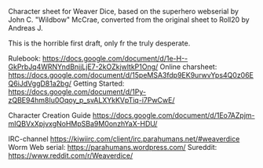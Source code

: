 Character sheet for Weaver Dice, based on the superhero webserial by John C. "Wildbow" McCrae,
converted from the original sheet to Roll20 by Andreas J.

This is the horrible first draft, only fr the truly desperate.

Rulebook: 			https://docs.google.com/document/d/1e-H--GkPrbJq4WRNYndBnjjLjE7-2kOZkjwltkP1Ong/
Online charsheet: 	https://docs.google.com/document/d/15peMSA3fdp9EK9urwvYps4Q0z06EQ6iJdVggD81a2bg/
Getting Started: 	https://docs.google.com/document/d/1Py-zQBE94hm8Iu0Oqoy_p_svALXYkKVpTiq-i7PwCwE/

Character Creation Guide https://docs.google.com/document/d/1Eo7AZpjm-mIQBVxXpjvxgNoHMpSBa9M0onzhYaX-HDU/

IRC-channel 	 https://kiwiirc.com/client/irc.parahumans.net/#weaverdice
Worm Web serial: https://parahumans.wordpress.com/
Sureddit:		 https://www.reddit.com/r/Weaverdice/